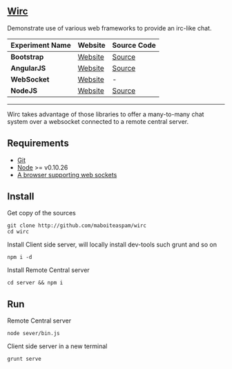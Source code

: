 ## [Wirc](https://github.com/maboiteaspam/wirc)

Demonstrate use of various web frameworks to provide an irc-like chat.


| Experiment Name | Website | Source Code |
| ------------- |-------------|-------------|
| **Bootstrap** | [Website](http://getbootstrap.com) | [Source](https://github.com/twbs/bootstrap) |
| **AngularJS** | [Website](https://angularjs.org/) | [Source](https://github.com/streamproc/MediaStreamRecorder/tree/master/demos/video-recorder.html) |
| **WebSocket** | [Website](https://developer.mozilla.org/fr/docs/WebSockets) | - |
| **NodeJS** | [Website](http://nodejs.org/) | [Source](https://github.com/joyent/node) |

----

Wirc takes advantage of those libraries to offer a many-to-many chat system over a websocket connected to a remote central server.

## Requirements

- [Git](http://git-scm.com/)
- [Node](http://nodejs.org/download/) >= v0.10.26
- [A browser supporting web sockets](http://stackoverflow.com/a/2700609)

## Install

Get copy of the sources
```
git clone http://github.com/maboiteaspam/wirc
cd wirc
```

Install Client side server, will locally install dev-tools such grunt and so on
```
npm i -d
```

Install Remote Central server
```
cd server && npm i
```

## Run

Remote Central server
```
node sever/bin.js
```

Client side server in a new terminal
```
grunt serve
```
